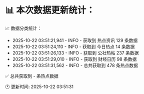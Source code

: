 📊 本次数据更新统计：
==========================

📈 数据分类统计：
- 2025-10-22 03:51:21,941 - INFO - 获取到 热点资讯 129 条数据
- 2025-10-22 03:51:24,110 - INFO - 获取到 今日热点 14 条数据
- 2025-10-22 03:51:26,133 - INFO - 获取到 公社热帖 237 条数据
- 2025-10-22 03:51:29,010 - INFO - 获取到 财经日历 98 条数据
- 2025-10-22 03:51:31,562 - INFO - 总共获取到 478 条热点数据

✅ 总共获取到 - 条热点数据

🕐 更新时间: 2025-10-22 03:51:31
